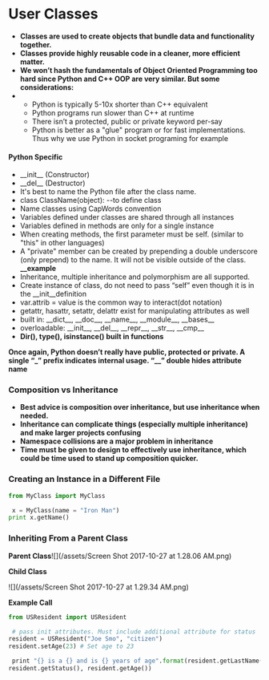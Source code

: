 # User Classes

* **Classes are used to create objects that bundle data and functionality together.**
* **Classes provide highly reusable code in a cleaner, more efficient matter.**
* **We won’t hash the fundamentals of Object Oriented Programming too hard since Python and C++ OOP are very similar. But some considerations:**
* * Python is typically 5-10x shorter than C++ equivalent
  * Python programs run slower than C++ at runtime
  * There isn’t a protected, public or private keyword per-say
  * Python is better as a "glue" program or for fast implementations. Thus why we use Python in socket programing for example

#### Python Specific

* \_\_init\_\_ \(Constructor\)
* \_\_del\_\_ \(Destructor\)
* It's best to name the Python file after the class name. 
* class ClassName\(object\):
   --to define class
* Name classes using CapWords convention
* Variables defined under classes are shared through all instances
* Variables defined in methods are only for a single instance
* When creating methods, the first parameter must be self. \(similar to "this" in other languages\)
* A "private" member can be created by prepending a double underscore \(only prepend\) to the name. It will not be visible outside of the class.  **\_\_example**
* Inheritance, multiple inheritance and polymorphism are all supported.
* Create instance of class, do not need to pass “self” even though it is in the \_\_init\_\_definition
* var.attrib = value is the common way to interact\(dot notation\)
* getattr, hasattr, setattr, delattr exist for manipulating attributes as well
* built in: \_\_dict\_\_, \_\_doc\_\_, \_\_name\_\_, \_\_module\_\_, \_\_bases\_\_
* overloadable: \_\_init\_\_, \_\_del\_\_, \_\_repr\_\_, \_\_str\_\_, \_\_cmp\_\_
* **Dir\(\), type\(\), isinstance\(\) built in functions**

**Once again, Python doesn’t really have public, protected or private. A single “\_” prefix indicates internal usage. “\_\_” double hides attribute name**

### Composition vs Inheritance

* **Best advice is composition over inheritance, but use inheritance when needed.**
* **Inheritance can complicate things \(especially multiple inheritance\) and make larger projects confusing**
* **Namespace collisions are a major problem in inheritance**
* **Time must be given to design to effectively use inheritance, which could be time used to stand up composition quicker.**

### Creating an Instance in a Different File

```py
from MyClass import MyClass

 x = MyClass(name = "Iron Man")
print x.getName()
```

### Inheriting From a Parent Class

**Parent Class**![](/assets/Screen Shot 2017-10-27 at 1.28.06 AM.png)

**Child Class**

![](/assets/Screen Shot 2017-10-27 at 1.29.34 AM.png)

**Example Call**

```py
from USResident import USResident

 # pass init attributes. Must include additional attribute for status
resident = USResident("Joe Smo", "citizen")
resident.setAge(23) # Set age to 23

 print "{} is a {} and is {} years of age".format(resident.getLastName(), 
resident.getStatus(), resident.getAge())
```



